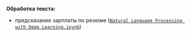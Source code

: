 **Обработка текста:**  
* предсказание зарплаты по резюме ([`Natural Language Processing with Deep Learning.ipynb`](https://github.com/smalda/project_examples/blob/main/DL/text_processing/Natural%20Language%20Processing%20with%20Deep%20Learning.ipynb))
